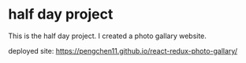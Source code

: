 # half day project

This is the half day project. I created a photo gallary website.

deployed site: <https://pengchen11.github.io/react-redux-photo-gallary/>
